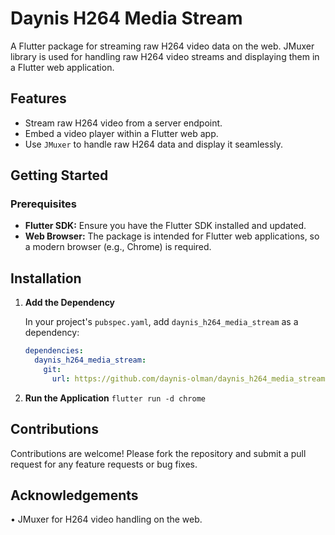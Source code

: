 # Daynis H264 Media Stream

A Flutter package for streaming raw H264 video data on the web. JMuxer library is used for handling raw H264 video streams and displaying them in a Flutter web application.

## Features

- Stream raw H264 video from a server endpoint.
- Embed a video player within a Flutter web app.
- Use `JMuxer` to handle raw H264 data and display it seamlessly.

## Getting Started

### Prerequisites

- **Flutter SDK:** Ensure you have the Flutter SDK installed and updated.
- **Web Browser:** The package is intended for Flutter web applications, so a modern browser (e.g., Chrome) is required.

## Installation

1. **Add the Dependency**

   In your project's `pubspec.yaml`, add `daynis_h264_media_stream` as a dependency:

   ```yaml
   dependencies:
     daynis_h264_media_stream:
       git:
         url: https://github.com/daynis-olman/daynis_h264_media_stream.git

2. **Run the Application**
`flutter run -d chrome`

## Contributions
Contributions are welcome! Please fork the repository and submit a pull request for any feature requests or bug fixes.

## Acknowledgements

•	JMuxer for H264 video handling on the web.
